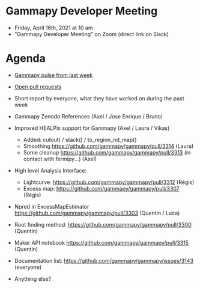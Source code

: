 # Gammapy Developer Meeting

* Friday, April 16th, 2021 at 10 am
* "Gammapy Developer Meeting" on Zoom (direct link on Slack)
# Agenda

* [Gammapy pulse from last week](https://github.com/gammapy/gammapy/pulse)
* [Open pull requests](https://github.com/gammapy/gammapy/pulls)
* Short report by everyone, what they have worked on during the past week 


* Gammapy Zenodo References (Axel / Jose Enrique / Bruno)
* Improved HEALPix support for Gammapy (Axel / Laura / Vikas)
    - Added: cutout) / stack() / to_region_nd_map()
    - Smoothing https://github.com/gammapy/gammapy/pull/3314 (Laura)
    - Some cleanup https://github.com/gammapy/gammapy/pull/3313 (in contact with fermipy...) (Axel)
 * High level Analysis Interface:
     - Lightcurve: https://github.com/gammapy/gammapy/pull/3312 (Régis)
     - Excess map: https://github.com/gammapy/gammapy/pull/3307 (Régis)
     
 * Npred in ExcessMapEstimator https://github.com/gammapy/gammapy/pull/3303 (Quentin / Luca)
 * Root finding method: https://github.com/gammapy/gammapy/pull/3300 (Quentin)
 * Maker API notebook https://github.com/gammapy/gammapy/pull/3315 (Quentin)
 
* Documentation list: https://github.com/gammapy/gammapy/issues/3143 (everyone)
* Anything else?
